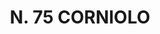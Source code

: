 ---
title: "N. 75 CORNIOLO"
plant-name: "N. 75"
plant-number: "075"
plant-xml: "/assets/xml/plant075.xml"
plant-img1: "/assets/img/plant075_verso.jpg"
plant-img2: "/assets/img/plant075.jpg"
plant-title: "N. 75 CORNIOLO"
plant-taxon-link: ""
plant-taxon-content: ""
layout: single-xml
---